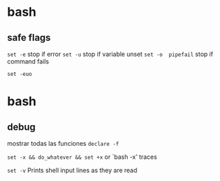 # bash

## safe flags

`set -e`  stop if error
`set -u`  stop if variable unset
`set -o  pipefail` stop if command fails

`set -euo`



# bash

## debug

mostrar todas las funciones
`declare -f`  

`set -x && do_whatever && set +x` or `bash -x'  traces

`set -v` Prints shell input lines as they are read  

